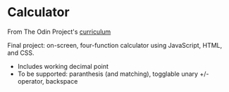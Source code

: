 # Calculator

From The Odin Project's [curriculum](https://www.theodinproject.com/courses/web-development-101/lessons/calculator)

Final project: on-screen, four-function calculator using JavaScript, HTML, and CSS.

- Includes working decimal point
- To be supported: paranthesis (and matching), togglable unary +/- operator, backspace
